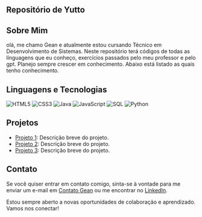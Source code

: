   ## Repositório de Yutto

## Sobre Mim

olá, me chamo Gean e atualmente estou cursando Técnico em Desenvolvimento de Sistemas.
Neste repositório terá códigos de todas as línguagens que eu conheço, exercícios passados pelo
meu professor e pelo gpt. Planejo sempre crescer em conhecimento. Abaixo está listado as quais
tenho conhecimento.

## Linguagens e Tecnologias

<div>
    <img src="https://img.icons8.com/color/48/000000/html-5.png" alt="HTML5">
    <img src="https://img.icons8.com/color/48/000000/css3.png" alt="CSS3">
    <img src="https://img.icons8.com/color/48/000000/java-coffee-cup-logo.png" alt="Java">
    <img src="https://img.icons8.com/color/48/000000/javascript.png" alt="JavaScript">
    <img src="https://img.icons8.com/color/48/000000/sql.png" alt="SQL">
    <img src="https://img.icons8.com/color/48/000000/python.png" alt="Python">
</div>

## Projetos

- [Projeto 1](link_para_o_projeto_1): Descrição breve do projeto.
- [Projeto 2](link_para_o_projeto_2): Descrição breve do projeto.
- [Projeto 3](link_para_o_projeto_3): Descrição breve do projeto.

## Contato

Se você quiser entrar em contato comigo, sinta-se à vontade para me enviar um e-mail em [Contato Gean](mailto:contatogeanpls@gmail.com) ou me encontrar no [LinkedIn](link_para_seu_perfil_no_LinkedIn).

Estou sempre aberto a novas oportunidades de colaboração e aprendizado. Vamos nos conectar!
